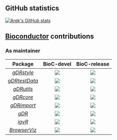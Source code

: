 ## GitHub statistics

[![Arek's GitHub stats](https://github-readme-stats.vercel.app/api?username=gladkia)](https://github.com/anuraghazra/github-readme-stats)

## [Bioconductor](https://bioconductor.org) contributions

### As maintainer

| Package | BioC-devel | BioC-release |
|:----------------:|:----------------:|:----------------:|
| [_gDRstyle_](https://github.com/gdrplatform/gDRstyle) | [![](http://bioconductor.org/shields/build/devel/bioc/gDRstyle.svg)](http://bioconductor.org/checkResults/devel/bioc-LATEST/gDRstyle) |[![](http://bioconductor.org/shields/build/release/bioc/gDRstyle.svg)](http://bioconductor.org/checkResults/release/bioc-LATEST/gDRstyle) |
| [_gDRtestData_](https://github.com/gdrplatform/gDRtestData) | [![](http://bioconductor.org/shields/build/devel/data-experiment/gDRtestData.svg)](http://bioconductor.org/checkResults/devel/data-experiment-LATEST/gDRtestData) |[![](http://bioconductor.org/shields/build/release/data-experiment/gDRtestData.svg)](http://bioconductor.org/checkResults/release/data-experiment-LATEST/gDRtestData) |
| [_gDRutils_](https://github.com/gdrplatform/gDRutils) | [![](http://bioconductor.org/shields/build/devel/bioc/gDRutils.svg)](http://bioconductor.org/checkResults/devel/bioc-LATEST/gDRutils) |[![](http://bioconductor.org/shields/build/release/bioc/gDRutils.svg)](http://bioconductor.org/checkResults/release/bioc-LATEST/gDRutils) |
| [_gDRcore_](https://github.com/gdrplatform/gDRcore) | [![](http://bioconductor.org/shields/build/devel/bioc/gDRcore.svg)](http://bioconductor.org/checkResults/devel/bioc-LATEST/gDRcore) |[![](http://bioconductor.org/shields/build/release/bioc/gDRcore.svg)](http://bioconductor.org/checkResults/release/bioc-LATEST/gDRcore) |
| [_gDRimport_](https://github.com/gdrplatform/gDRimport) | [![](http://bioconductor.org/shields/build/devel/bioc/gDRimport.svg)](http://bioconductor.org/checkResults/devel/bioc-LATEST/gDRimport) |[![](http://bioconductor.org/shields/build/release/bioc/gDRimport.svg)](http://bioconductor.org/checkResults/release/bioc-LATEST/gDRimport) |
| [_gDR_](https://github.com/gdrplatform/gDR) | [![](http://bioconductor.org/shields/build/devel/bioc/gDR.svg)](http://bioconductor.org/checkResults/devel/bioc-LATEST/gDR) |[![](http://bioconductor.org/shields/build/release/bioc/gDR.svg)](http://bioconductor.org/checkResults/release/bioc-LATEST/gDR) |
| [_igvR_](https://github.com/gladkia/igvR) | [![](http://bioconductor.org/shields/build/devel/bioc/igvR.svg)](http://bioconductor.org/checkResults/devel/bioc-LATEST/igvR) |[![](http://bioconductor.org/shields/build/release/bioc/igvR.svg)](http://bioconductor.org/checkResults/release/bioc-LATEST/igvR) |
| [_BrowserViz_](https://github.com/gladkia/BrowserViz) | [![](http://bioconductor.org/shields/build/devel/bioc/BrowserViz.svg)](http://bioconductor.org/checkResults/devel/bioc-LATEST/BrowserViz) |[![](http://bioconductor.org/shields/build/release/bioc/BrowserViz.svg)](http://bioconductor.org/checkResults/release/bioc-LATEST/BrowserViz) |

